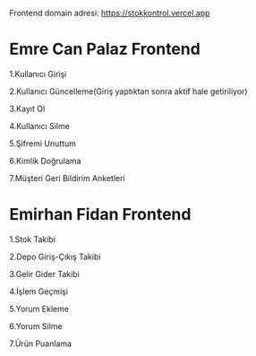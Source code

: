 Frontend domain adresi: https://stokkontrol.vercel.app

# Emre Can Palaz Frontend #

1.Kullanıcı Girişi

2.Kullanıcı Güncelleme(Giriş yaptıktan sonra aktif hale getiriliyor)

3.Kayıt Ol

4.Kullanıcı Silme

5.Şifremi Unuttum

6.Kimlik Doğrulama

7.Müşteri Geri Bildirim Anketleri

# Emirhan Fidan Frontend #

1.Stok Takibi

2.Depo Giriş-Çıkış Takibi

3.Gelir Gider Takibi

4.İşlem Geçmişi

5.Yorum Ekleme

6.Yorum Silme

7.Ürün Puanlama
